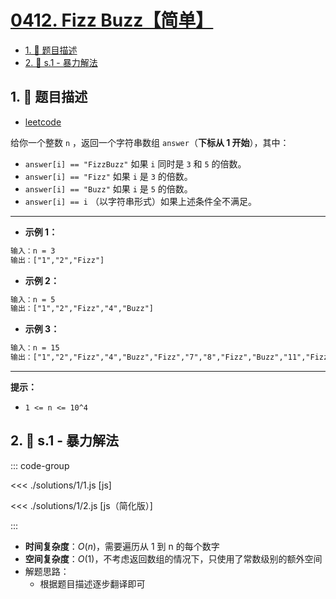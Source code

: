 # [0412. Fizz Buzz【简单】](https://github.com/tnotesjs/TNotes.leetcode/tree/main/notes/0412.%20Fizz%20Buzz%E3%80%90%E7%AE%80%E5%8D%95%E3%80%91)

<!-- region:toc -->

- [1. 📝 题目描述](#1--题目描述)
- [2. 🎯 s.1 - 暴力解法](#2--s1---暴力解法)

<!-- endregion:toc -->

## 1. 📝 题目描述

- [leetcode](https://leetcode.cn/problems/fizz-buzz/)

给你一个整数 `n` ，返回一个字符串数组 `answer`（**下标从 1 开始**），其中：

- `answer[i] == "FizzBuzz"` 如果 `i` 同时是 `3` 和 `5` 的倍数。
- `answer[i] == "Fizz"` 如果 `i` 是 `3` 的倍数。
- `answer[i] == "Buzz"` 如果 `i` 是 `5` 的倍数。
- `answer[i] == i` （以字符串形式）如果上述条件全不满足。

---

- **示例 1：**

```txt
输入：n = 3
输出：["1","2","Fizz"]
```

- **示例 2：**

```txt
输入：n = 5
输出：["1","2","Fizz","4","Buzz"]
```

- **示例 3：**

```txt
输入：n = 15
输出：["1","2","Fizz","4","Buzz","Fizz","7","8","Fizz","Buzz","11","Fizz","13","14","FizzBuzz"]
```

---

**提示：**

- `1 <= n <= 10^4`

## 2. 🎯 s.1 - 暴力解法

::: code-group

<<< ./solutions/1/1.js [js]

<<< ./solutions/1/2.js [js（简化版）]

:::

- **时间复杂度**：$O(n)$，需要遍历从 1 到 n 的每个数字
- **空间复杂度**：$O(1)$，不考虑返回数组的情况下，只使用了常数级别的额外空间
- 解题思路：
  - 根据题目描述逐步翻译即可
